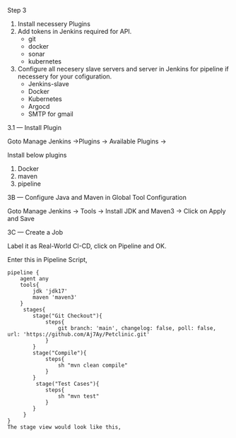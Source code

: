 
Step 3 

1. Install necessery Plugins
2. Add tokens in Jenkins required for API.
   - git
   - docker
   - sonar
   - kubernetes
3. Configure all necesery slave servers and server in Jenkins for pipeline if necessery for your cofiguration.
   - Jenkins-slave
   - Docker
   - Kubernetes
   - Argocd
   - SMTP for gmail
 
3.1 — Install Plugin

Goto Manage Jenkins →Plugins → Available Plugins →

Install below plugins
1. Docker
2. maven
3. pipeline 





3B — Configure Java and Maven in Global Tool Configuration

Goto Manage Jenkins → Tools → Install JDK and Maven3 → Click on Apply and Save



3C — Create a Job

Label it as Real-World CI-CD, click on Pipeline and OK.



Enter this in Pipeline Script,

```
pipeline {
    agent any 
    tools{
        jdk 'jdk17'
        maven 'maven3'
    }
     stages{
        stage("Git Checkout"){
            steps{
                git branch: 'main', changelog: false, poll: false, url: 'https://github.com/Aj7Ay/Petclinic.git'
            }
        }
        stage("Compile"){
            steps{
                sh "mvn clean compile"
            }
        }
         stage("Test Cases"){
            steps{
                sh "mvn test"
            }
        }
     }
}
The stage view would look like this,
```

